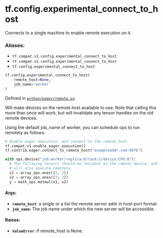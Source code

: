 <div itemscope itemtype="http://developers.google.com/ReferenceObject">
<meta itemprop="name" content="tf.config.experimental_connect_to_host" />
<meta itemprop="path" content="Stable" />
</div>

# tf.config.experimental_connect_to_host

Connects to a single machine to enable remote execution on it.

### Aliases:

* `tf.compat.v1.config.experimental_connect_to_host`
* `tf.compat.v2.config.experimental_connect_to_host`
* `tf.config.experimental_connect_to_host`

``` python
tf.config.experimental_connect_to_host(
    remote_host=None,
    job_name='worker'
)
```



Defined in [`python/eager/remote.py`](/code/stable/tensorflow/python/eager/remote.py).

<!-- Placeholder for "Used in" -->

Will make devices on the remote host available to use. Note that calling this
more than once will work, but will invalidate any tensor handles on the old
remote devices.

Using the default job_name of worker, you can schedule ops to run remotely as
follows:
```python
# Enable eager execution, and connect to the remote host.
tf.compat.v1.enable_eager_execution()
tf.contrib.eager.connect_to_remote_host("exampleaddr.com:9876")

with ops.device("job:worker/replica:0/task:1/device:CPU:0"):
  # The following tensors should be resident on the remote device, and the op
  # will also execute remotely.
  x1 = array_ops.ones([2, 2])
  x2 = array_ops.ones([2, 2])
  y = math_ops.matmul(x1, x2)
```

#### Args:


* <b>`remote_host`</b>: a single or a list the remote server addr in host-port format.
* <b>`job_name`</b>: The job name under which the new server will be accessible.


#### Raises:


* <b>`ValueError`</b>: if remote_host is None.